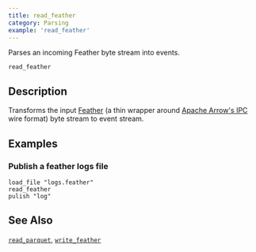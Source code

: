 ```yaml
---
title: read_feather
category: Parsing
example: 'read_feather'
---
```



Parses an incoming Feather byte stream into events.

```tql
read_feather
```

## Description

Transforms the input [Feather] (a thin wrapper around
[Apache Arrow's IPC][arrow-ipc] wire format) byte stream to event stream.

[feather]: https://arrow.apache.org/docs/python/feather.html
[arrow-ipc]: https://arrow.apache.org/docs/python/ipc.html

## Examples

### Publish a feather logs file

```tql
load_file "logs.feather"
read_feather
pulish "log"
```

## See Also

[`read_parquet`](/reference/operators/read_parquet),
[`write_feather`](/reference/operators/write_feather)
